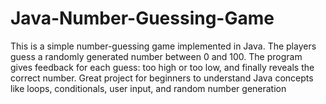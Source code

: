 # Java-Number-Guessing-Game
This is a simple number-guessing game implemented in Java. The players guess a randomly generated number between 0 and 100. The program gives feedback for each guess: too high or too low, and finally reveals the correct number. Great project for beginners to understand Java concepts like loops, conditionals, user input, and random number generation
